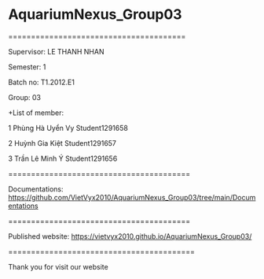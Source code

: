 # AquariumNexus_Group03
=======================================

Supervisor: LE THANH NHAN

Semester: 1

Batch no: T1.2012.E1

Group: 03

+List of member:

1 Phùng Hà Uyển Vy Student1291658

2 Huỳnh Gia Kiệt Student1291657

3 Trần Lê Minh Ý Student1291656

========================================

Documentations: https://github.com/VietVyx2010/AquariumNexus_Group03/tree/main/Documentations

========================================

Published website: https://vietvyx2010.github.io/AquariumNexus_Group03/

=========================================

Thank you for visit our website
